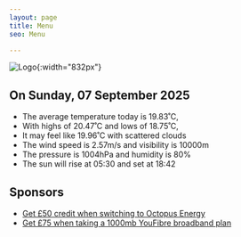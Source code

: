 ```yaml
---
layout: page
title: Menu
seo: Menu

---
```


![Logo](/images/logo.jpg){:width="832px"}

<!-- weather_marker starts -->
## On Sunday, 07 September 2025

- The average temperature today is 19.83˚C,
- With highs of 20.47˚C and lows of 18.75˚C,
- It may feel like 19.96˚C with scattered clouds
- The wind speed is 2.57m/s and visibility is 10000m
- The pressure is 1004hPa and humidity is 80%
- The sun will rise at 05:30 and set at 18:42

<!-- weather_marker ends -->

## Sponsors

- [Get £50 credit when switching to Octopus Energy](https://bit.ly/3oD1nnS)
- [Get £75 when taking a 1000mb YouFibre broadband plan](https://aklam.io/91zWhU?)
